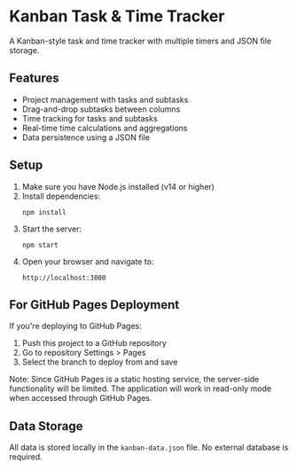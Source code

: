 # Kanban Task & Time Tracker

A Kanban-style task and time tracker with multiple timers and JSON file storage.

## Features

- Project management with tasks and subtasks
- Drag-and-drop subtasks between columns
- Time tracking for tasks and subtasks
- Real-time time calculations and aggregations
- Data persistence using a JSON file

## Setup

1. Make sure you have Node.js installed (v14 or higher)
2. Install dependencies:
   ```
   npm install
   ```
3. Start the server:
   ```
   npm start
   ```
4. Open your browser and navigate to:
   ```
   http://localhost:3000
   ```

## For GitHub Pages Deployment

If you're deploying to GitHub Pages:

1. Push this project to a GitHub repository
2. Go to repository Settings > Pages
3. Select the branch to deploy from and save

Note: Since GitHub Pages is a static hosting service, the server-side functionality will be limited. The application will work in read-only mode when accessed through GitHub Pages.

## Data Storage

All data is stored locally in the `kanban-data.json` file. No external database is required.
